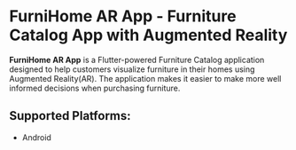 # FurniHome AR App - Furniture Catalog App with Augmented Reality
**FurniHome AR App** is a Flutter-powered Furniture Catalog application designed to help customers visualize furniture in their homes using Augmented Reality(AR). The application makes it easier to make more well informed decisions when purchasing furniture.

## Supported Platforms:
- Android


